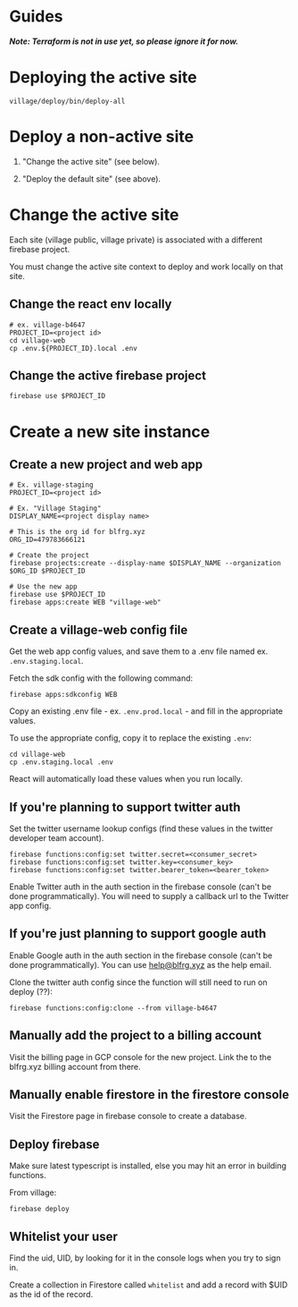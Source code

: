 # Guides

**_Note: Terraform is not in use yet, so please ignore it for now._**

# Deploying the active site

    village/deploy/bin/deploy-all

# Deploy a non-active site

1. "Change the active site" (see below).

2. "Deploy the default site" (see above).

# Change the active site

Each site (village public, village private) is associated with a different firebase project.

You must change the active site context to deploy and work locally on that site.

## Change the react env locally

    # ex. village-b4647
    PROJECT_ID=<project id>
    cd village-web
    cp .env.${PROJECT_ID}.local .env

## Change the active firebase project

    firebase use $PROJECT_ID

# Create a new site instance

## Create a new project and web app

    # Ex. village-staging
    PROJECT_ID=<project id>

    # Ex. "Village Staging"
    DISPLAY_NAME=<project display name>

    # This is the org id for blfrg.xyz
    ORG_ID=479783666121

    # Create the project
    firebase projects:create --display-name $DISPLAY_NAME --organization $ORG_ID $PROJECT_ID

    # Use the new app
    firebase use $PROJECT_ID
    firebase apps:create WEB "village-web"

## Create a village-web config file

Get the web app config values, and save them to a .env file named ex. `.env.staging.local`.

Fetch the sdk config with the following command:

    firebase apps:sdkconfig WEB

Copy an existing .env file - ex. `.env.prod.local` - and fill in the appropriate values.

To use the appropriate config, copy it to replace the existing `.env`:

    cd village-web
    cp .env.staging.local .env

React will automatically load these values when you run locally.

## If you're planning to support twitter auth

Set the twitter username lookup configs (find these values in the twitter developer team account).

    firebase functions:config:set twitter.secret=<consumer_secret>
    firebase functions:config:set twitter.key=<consumer_key>
    firebase functions:config:set twitter.bearer_token=<bearer_token>

Enable Twitter auth in the auth section in the firebase console (can't be done programmatically). You will need to supply a callback url to the Twitter app config.

## If you're just planning to support google auth

Enable Google auth in the auth section in the firebase console (can't be done programmatically). You can use help@blfrg.xyz as the help email.

Clone the twitter auth config since the function will still need to run on deploy (??):

    firebase functions:config:clone --from village-b4647

## Manually add the project to a billing account

Visit the billing page in GCP console for the new project. Link the to the blfrg.xyz billing account from there.

## Manually enable firestore in the firestore console

Visit the Firestore page in firebase console to create a database.

## Deploy firebase

Make sure latest typescript is installed, else you may hit an error in building functions.

From village:

    firebase deploy

## Whitelist your user

Find the uid, UID, by looking for it in the console logs when you try to sign in.

Create a collection in Firestore called `whitelist` and add a record with $UID as the id of the record.
